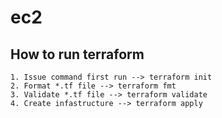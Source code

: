 # ec2
## How to run terraform
```
1. Issue command first run --> terraform init
2. Format *.tf file --> terraform fmt
3. Validate *.tf file --> terraform validate
4. Create infastructure --> terraform apply
```
